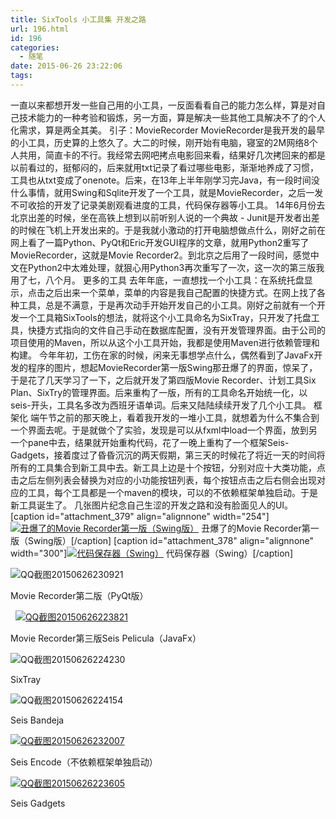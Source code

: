 ```yaml
---
title: SixTools 小工具集 开发之路
url: 196.html
id: 196
categories:
  - 随笔
date: 2015-06-26 23:22:06
tags:
---
```


一直以来都想开发一些自己用的小工具，一反面看看自己的能力怎么样，算是对自己技术能力的一种考验和锻炼，另一方面，算是解决一些其他工具解决不了的个人化需求，算是两全其美。 引子：MovieRecorder MovieRecorder是我开发的最早的小工具，历史算的上悠久了。大二的时候，刚开始有电脑，寝室的2M网络8个人共用，简直卡的不行。我经常去网吧拷点电影回来看，结果好几次拷回来的都是以前看过的，挺郁闷的，后来就用txt记录了看过哪些电影，渐渐地养成了习惯，工具也从txt变成了onenote。后来，在13年上半年刚学习完Java，有一段时间没什么事情，就用Swing和Sqlite开发了一个工具，就是MovieRecorder，之后一发不可收拾的开发了记录美剧观看进度的工具，代码保存器等小工具。 14年6月份去北京出差的时候，坐在高铁上想到以前听别人说的一个典故 - Junit是开发者出差的时候在飞机上开发出来的。于是我就小激动的打开电脑想做点什么，刚好之前在网上看了一篇Python、PyQt和Eric开发GUI程序的文章，就用Python2重写了MovieRecorder，这就是Movie Recorder2。到北京之后用了一段时间，感觉中文在Python2中太难处理，就狠心用Python3再次重写了一次，这一次的第三版我用了七，八个月。 更多的工具 去年年底，一直想找一个小工具：在系统托盘显示，点击之后出来一个菜单，菜单的内容是我自己配置的快捷方式。在网上找了各种工具，总是不满意，于是再次动手开始开发自己的小工具。刚好之前就有一个开发一个工具箱SixTools的想法，就将这个小工具命名为SixTray，只开发了托盘工具，快捷方式指向的文件自己手动在数据库配置，没有开发管理界面。由于公司的项目使用的Maven，所以从这个小工具开始，我都是使用Maven进行依赖管理和构建。 今年年初，工伤在家的时候，闲来无事想学点什么，偶然看到了JavaFx开发的程序的图片，想起MovieRecorder第一版Swing那丑爆了的界面，惊呆了，于是花了几天学习了一下，之后就开发了第四版Movie Recorder、计划工具Six Plan、SixTry的管理界面。后来重构了一版，所有的工具命名开始统一化，以seis-开头，工具名多改为西班牙语单词。后来又陆陆续续开发了几个小工具。 框架化 端午节之前的那天晚上，看着我开发的一堆小工具，就想着为什么不集合到一个界面去呢。于是就做个了实验，发现是可以从fxml中load一个界面，放到另一个pane中去，结果就开始重构代码，花了一晚上重构了一个框架Seis-Gadgets，接着度过了昏昏沉沉的两天假期，第三天的时候花了将近一天的时间将所有的工具集合到新工具中去。新工具上边是十个按钮，分别对应十大类功能，点击之后左侧列表会替换为对应的小功能按钮列表，每个按钮点击之后右侧会出现对应的工具，每个工具都是一个maven的模块，可以的不依赖框架单独启动。于是新工具诞生了。 几张图片纪念自己生涩的开发之路和没有脸面见人的UI。 \[caption id="attachment_379" align="alignnone" width="254"\][![丑爆了的Movie Recorder第一版（Swing版）](https://blog.sixlab.cn/wp-content/uploads/2015/06/2015120414370922-254x300.png)](https://blog.sixlab.cn/wp-content/uploads/2015/06/2015120414370922.png) 丑爆了的Movie Recorder第一版（Swing版）\[/caption\] \[caption id="attachment_378" align="alignnone" width="300"\][![代码保存器（Swing）](https://blog.sixlab.cn/wp-content/uploads/2015/06/2015120414370894-300x225.png)](https://blog.sixlab.cn/wp-content/uploads/2015/06/2015120414370894.png) 代码保存器（Swing）\[/caption\]

![QQ截图20150626230921](https://blog.sixlab.cn/wp-content/uploads/2015/06/QQ截图20150626230921-300x234.png)

Movie Recorder第二版（PyQt版）

  [![QQ截图20150626223821](https://blog.sixlab.cn/wp-content/uploads/2015/06/QQ截图20150626223821-289x300.png)](https://blog.sixlab.cn/wp-content/uploads/2015/06/QQ截图20150626223821.png)

Movie Recorder第三版Seis Pelicula（JavaFx）

![QQ截图20150626224230](https://blog.sixlab.cn/wp-content/uploads/2015/06/QQ截图20150626224230.png)

SixTray

![QQ截图20150626224154](https://blog.sixlab.cn/wp-content/uploads/2015/06/QQ截图20150626224154.png)[](https://blog.sixlab.cn/wp-content/uploads/2015/06/QQ截图20150626230921.png)

Seis Bandeja

[![QQ截图20150626232007](https://blog.sixlab.cn/wp-content/uploads/2015/06/QQ截图20150626232007-300x198.png)](https://blog.sixlab.cn/wp-content/uploads/2015/06/QQ截图20150626232007.png)

Seis Encode（不依赖框架单独启动）

[![QQ截图20150626223605](https://blog.sixlab.cn/wp-content/uploads/2015/06/QQ截图20150626223605-300x188.png)](https://blog.sixlab.cn/wp-content/uploads/2015/06/QQ截图20150626223605.png)

Seis Gadgets